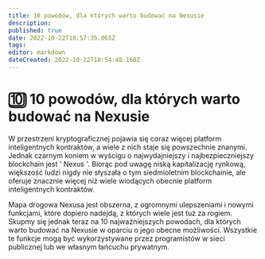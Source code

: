 ```yaml
---
title: 10 powodów, dla których warto budować na Nexusie
description: 
published: true
date: 2022-10-22T18:57:35.065Z
tags: 
editor: markdown
dateCreated: 2022-10-22T18:54:48.160Z
---
```


# 🔟 10 powodów, dla których warto budować na Nexusie
W przestrzeni kryptograficznej pojawia się coraz więcej platform inteligentnych kontraktów, a wiele z nich staje się powszechnie znanymi. Jednak czarnym koniem w wyścigu o najwydajniejszy i najbezpieczniejszy blockchain jest ' Nexus '. Biorąc pod uwagę niską kapitalizację rynkową, większość ludzi nigdy nie słyszała o tym siedmioletnim blockchainie, ale oferuje znacznie więcej niż wiele wiodących obecnie platform inteligentnych kontraktów.

Mapa drogowa Nexusa jest obszerna, z ogromnymi ulepszeniami i nowymi funkcjami, które dopiero nadejdą, z których wiele jest tuż za rogiem. Skupmy się jednak teraz na 10 najważniejszych powodach, dla których warto budować na Nexusie w oparciu o jego obecne możliwości. Wszystkie te funkcje mogą być wykorzystywane przez programistów w sieci publicznej lub we własnym łańcuchu prywatnym.